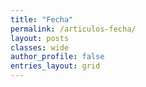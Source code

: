```yaml
---
title: "Fecha"
permalink: /articulos-fecha/
layout: posts
classes: wide
author_profile: false
entries_layout: grid
---
```

